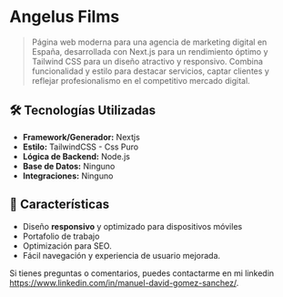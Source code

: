 # Angelus Films

> Página web moderna para una agencia de marketing digital en España, desarrollada con Next.js para un rendimiento óptimo y Tailwind CSS para un diseño atractivo y responsivo. Combina funcionalidad y estilo para destacar servicios, captar clientes y reflejar profesionalismo en el competitivo mercado digital.

## 🛠️ Tecnologías Utilizadas

- **Framework/Generador:** Nextjs
- **Estilo:** TailwindCSS - Css Puro
- **Lógica de Backend:** Node.js
- **Base de Datos:** Ninguno
- **Integraciones:** Ninguno

## 🚀 Características

- Diseño **responsivo** y optimizado para dispositivos móviles
- Portafolio de trabajo
- Optimización para SEO.
- Fácil navegación y experiencia de usuario mejorada.

Si tienes preguntas o comentarios, puedes contactarme en mi linkedin https://www.linkedin.com/in/manuel-david-gomez-sanchez/.
